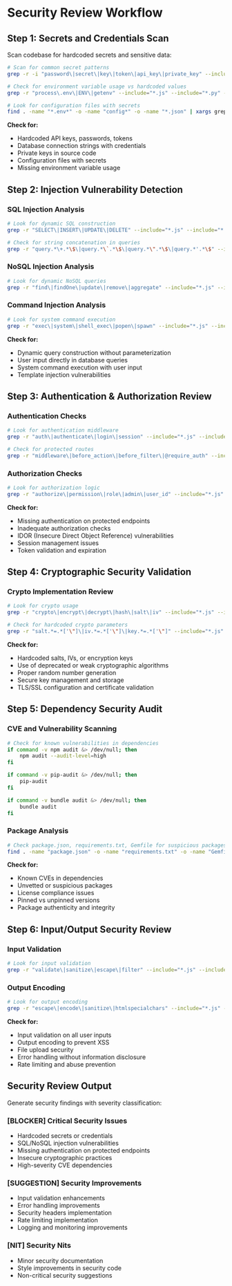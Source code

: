 # Security Review Workflow

## Step 1: Secrets and Credentials Scan

Scan codebase for hardcoded secrets and sensitive data:

```bash
# Scan for common secret patterns
grep -r -i "password\|secret\|key\|token\|api_key\|private_key" --include="*.js" --include="*.py" --include="*.rb" --include="*.java" --include="*.ts" --include="*.php" . | grep -v "test\|spec\|example\|sample"

# Check for environment variable usage vs hardcoded values
grep -r "process\.env\|ENV\|getenv" --include="*.js" --include="*.py" --include="*.rb" .

# Look for configuration files with secrets
find . -name "*.env*" -o -name "config*" -o -name "*.json" | xargs grep -l "password\|secret\|key" 2>/dev/null
```

**Check for:**
- Hardcoded API keys, passwords, tokens
- Database connection strings with credentials
- Private keys in source code
- Configuration files with secrets
- Missing environment variable usage

## Step 2: Injection Vulnerability Detection

### SQL Injection Analysis
```bash
# Look for dynamic SQL construction
grep -r "SELECT\|INSERT\|UPDATE\|DELETE" --include="*.js" --include="*.py" --include="*.rb" --include="*.java" --include="*.php" . | grep -v "test\|spec"

# Check for string concatenation in queries
grep -r "query.*\+.*\$\|query.*\`.*\$\|query.*\".*\$\|query.*'.*\$" --include="*.js" --include="*.py" --include="*.rb" .
```

### NoSQL Injection Analysis
```bash
# Look for dynamic NoSQL queries
grep -r "find\|findOne\|update\|remove\|aggregate" --include="*.js" --include="*.py" . | grep -v "test\|spec"
```

### Command Injection Analysis
```bash
# Look for system command execution
grep -r "exec\|system\|shell_exec\|popen\|spawn" --include="*.js" --include="*.py" --include="*.rb" --include="*.php" . | grep -v "test\|spec"
```

**Check for:**
- Dynamic query construction without parameterization
- User input directly in database queries
- System command execution with user input
- Template injection vulnerabilities

## Step 3: Authentication & Authorization Review

### Authentication Checks
```bash
# Look for authentication middleware
grep -r "auth\|authenticate\|login\|session" --include="*.js" --include="*.py" --include="*.rb" . | grep -v "test\|spec"

# Check for protected routes
grep -r "middleware\|before_action\|before_filter\|@require_auth" --include="*.js" --include="*.py" --include="*.rb" .
```

### Authorization Checks
```bash
# Look for authorization logic
grep -r "authorize\|permission\|role\|admin\|user_id" --include="*.js" --include="*.py" --include="*.rb" . | grep -v "test\|spec"
```

**Check for:**
- Missing authentication on protected endpoints
- Inadequate authorization checks
- IDOR (Insecure Direct Object Reference) vulnerabilities
- Session management issues
- Token validation and expiration

## Step 4: Cryptographic Security Validation

### Crypto Implementation Review
```bash
# Look for crypto usage
grep -r "crypto\|encrypt\|decrypt\|hash\|salt\|iv" --include="*.js" --include="*.py" --include="*.rb" . | grep -v "test\|spec"

# Check for hardcoded crypto parameters
grep -r "salt.*=.*['\"]\|iv.*=.*['\"]\|key.*=.*['\"]" --include="*.js" --include="*.py" --include="*.rb" .
```

**Check for:**
- Hardcoded salts, IVs, or encryption keys
- Use of deprecated or weak cryptographic algorithms
- Proper random number generation
- Secure key management and storage
- TLS/SSL configuration and certificate validation

## Step 5: Dependency Security Audit

### CVE and Vulnerability Scanning
```bash
# Check for known vulnerabilities in dependencies
if command -v npm audit &> /dev/null; then
    npm audit --audit-level=high
fi

if command -v pip-audit &> /dev/null; then
    pip-audit
fi

if command -v bundle audit &> /dev/null; then
    bundle audit
fi
```

### Package Analysis
```bash
# Check package.json, requirements.txt, Gemfile for suspicious packages
find . -name "package.json" -o -name "requirements.txt" -o -name "Gemfile" | xargs cat
```

**Check for:**
- Known CVEs in dependencies
- Unvetted or suspicious packages
- License compliance issues
- Pinned vs unpinned versions
- Package authenticity and integrity

## Step 6: Input/Output Security Review

### Input Validation
```bash
# Look for input validation
grep -r "validate\|sanitize\|escape\|filter" --include="*.js" --include="*.py" --include="*.rb" . | grep -v "test\|spec"
```

### Output Encoding
```bash
# Look for output encoding
grep -r "escape\|encode\|sanitize\|htmlspecialchars" --include="*.js" --include="*.py" --include="*.rb" . | grep -v "test\|spec"
```

**Check for:**
- Input validation on all user inputs
- Output encoding to prevent XSS
- File upload security
- Error handling without information disclosure
- Rate limiting and abuse prevention

## Security Review Output

Generate security findings with severity classification:

### [BLOCKER] Critical Security Issues
- Hardcoded secrets or credentials
- SQL/NoSQL injection vulnerabilities
- Missing authentication on protected endpoints
- Insecure cryptographic practices
- High-severity CVE dependencies

### [SUGGESTION] Security Improvements
- Input validation enhancements
- Error handling improvements
- Security headers implementation
- Rate limiting implementation
- Logging and monitoring improvements

### [NIT] Security Nits
- Minor security documentation
- Style improvements in security code
- Non-critical security suggestions
